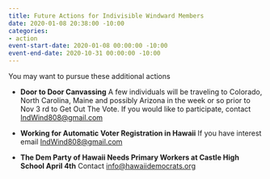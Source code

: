 ```yaml
---
title: Future Actions for Indivisible Windward Members
date: 2020-01-08 20:38:00 -10:00
categories:
- action
event-start-date: 2020-01-08 00:00:00 -10:00
event-end-date: 2020-10-31 00:00:00 -10:00
---
```


You may want to pursue these additional actions

* **Door to Door Canvassing**
  A few individuals will be traveling to Colorado, North Carolina, Maine and possibly
  Arizona in the week or so prior to Nov 3 rd to Get Out The Vote.  If you would like to
  participate, contact IndWind808@gmail.com


* **Working for Automatic Voter Registration in Hawaii**
  If you have interest email IndWind808@gmail.com
  

* **The Dem Party of Hawaii Needs Primary Workers at Castle High School April 4th**
  Contact info@hawaiidemocrats.org
